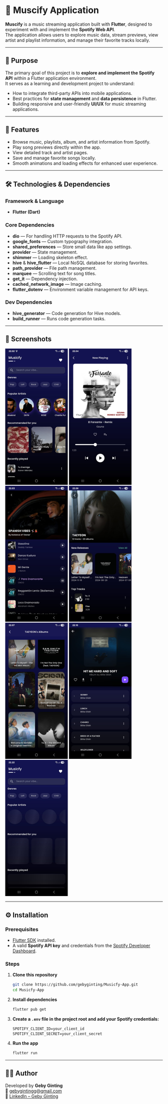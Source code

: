 # 🎵 Muscify Application

**Muscify** is a music streaming application built with **Flutter**, designed to experiment with and implement the **Spotify Web API**.  
The application allows users to explore music data, stream previews, view artist and playlist information, and manage their favorite tracks locally.

---

## 📌 Purpose

The primary goal of this project is to **explore and implement the Spotify API** within a Flutter application environment.  
It serves as a learning and development project to understand:

- How to integrate third-party APIs into mobile applications.
- Best practices for **state management** and **data persistence** in Flutter.
- Building responsive and user-friendly **UI/UX** for music streaming applications.

---

## 🚀 Features

- Browse music, playlists, album, and artist information from Spotify.
- Play song previews directly within the app.
- View detailed track and artist pages.
- Save and manage favorite songs locally.
- Smooth animations and loading effects for enhanced user experience.

---

## 🛠️ Technologies & Dependencies

### **Framework & Language**
- **Flutter (Dart)**

### **Core Dependencies**
- **dio** — For handling HTTP requests to the Spotify API.
- **google_fonts** — Custom typography integration.
- **shared_preferences** — Store small data like app settings.
- **provider** — State management.
- **shimmer** — Loading skeleton effect.
- **hive** & **hive_flutter** — Local NoSQL database for storing favorites.
- **path_provider** — File path management.
- **marquee** — Scrolling text for song titles.
- **get_it** — Dependency injection.
- **cached_network_image** — Image caching.
- **flutter_dotenv** — Environment variable management for API keys.

### **Dev Dependencies**
- **hive_generator** — Code generation for Hive models.
- **build_runner** — Runs code generation tasks.

---

## 📸 Screenshots

<p float="left">
  <img src="assets/screenshots/home_screen.jpg" width="200"/>
  <img src="assets/screenshots/music_player_screen.jpg" width="200"/>
  <img src="assets/screenshots/playlist_screen.jpg" width="200"/>
  <img src="assets/screenshots/artist_screen.jpg" width="200"/>
  <img src="assets/screenshots/artist's_album_screen.jpg" width="200"/>
  <img src="assets/screenshots/album_track_screen.jpg" width="200"/>
  <img src="assets/screenshots/shimmer_example_screen.jpg" width="200"/>
</p>

---

## ⚙️ Installation

### **Prerequisites**
- [Flutter SDK](https://docs.flutter.dev/get-started/install) installed.
- A valid **Spotify API key** and credentials from the [Spotify Developer Dashboard](https://developer.spotify.com/dashboard).

### **Steps**
1. **Clone this repository**
    ```bash
    git clone https://github.com/gebyginting/Musicfy-App.git
    cd Musicfy-App
    ```

2. **Install dependencies**
    ```bash
    flutter pub get
    ```

3. **Create a `.env` file in the project root and add your Spotify credentials:**
    ```env
    SPOTIFY_CLIENT_ID=your_client_id
    SPOTIFY_CLIENT_SECRET=your_client_secret
    ```

4. **Run the app**
    ```bash
    flutter run
    ```

---

## 🙋‍♂️ Author

Developed by **Geby Ginting**  
📧 gebygintingg@gmail.com  
🔗 [LinkedIn – Geby Ginting](https://www.linkedin.com/in/geby-ginting)
